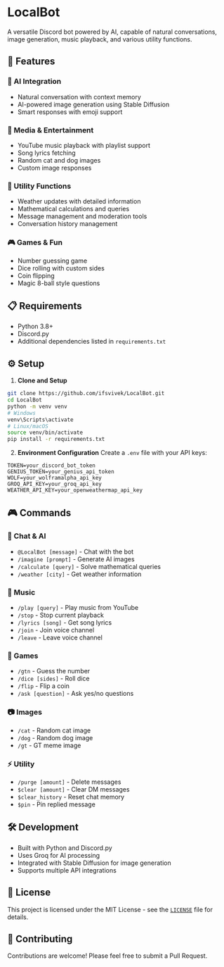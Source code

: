 # LocalBot

A versatile Discord bot powered by AI, capable of natural conversations, image generation, music playback, and various utility functions.

## 🌟 Features

### 🤖 AI Integration
- Natural conversation with context memory
- AI-powered image generation using Stable Diffusion
- Smart responses with emoji support

### 🎵 Media & Entertainment
- YouTube music playback with playlist support
- Song lyrics fetching
- Random cat and dog images
- Custom image responses

### 🔧 Utility Functions
- Weather updates with detailed information
- Mathematical calculations and queries
- Message management and moderation tools
- Conversation history management

### 🎮 Games & Fun
- Number guessing game
- Dice rolling with custom sides
- Coin flipping
- Magic 8-ball style questions

## 📋 Requirements

- Python 3.8+
- Discord.py
- Additional dependencies listed in `requirements.txt`

## ⚙️ Setup

1. **Clone and Setup**
```sh
git clone https://github.com/ifsvivek/LocalBot.git
cd LocalBot
python -m venv venv
# Windows
venv\Scripts\activate
# Linux/macOS
source venv/bin/activate
pip install -r requirements.txt
```

2. **Environment Configuration**
Create a `.env` file with your API keys:
```env
TOKEN=your_discord_bot_token
GENIUS_TOKEN=your_genius_api_token
WOLF=your_wolframalpha_api_key
GROQ_API_KEY=your_groq_api_key
WEATHER_API_KEY=your_openweathermap_api_key
```

## 🎮 Commands

### 💬 Chat & AI
- `@LocalBot [message]` - Chat with the bot
- `/imagine [prompt]` - Generate AI images
- `/calculate [query]` - Solve mathematical queries
- `/weather [city]` - Get weather information

### 🎵 Music
- `/play [query]` - Play music from YouTube
- `/stop` - Stop current playback
- `/lyrics [song]` - Get song lyrics
- `/join` - Join voice channel
- `/leave` - Leave voice channel

### 🎲 Games
- `/gtn` - Guess the number
- `/dice [sides]` - Roll dice
- `/flip` - Flip a coin
- `/ask [question]` - Ask yes/no questions

### 📷 Images
- `/cat` - Random cat image
- `/dog` - Random dog image
- `/gt` - GT meme image

### ⚡ Utility
- `/purge [amount]` - Delete messages
- `$clear [amount]` - Clear DM messages
- `$clear_history` - Reset chat memory
- `$pin` - Pin replied message

## 🛠️ Development

- Built with Python and Discord.py
- Uses Groq for AI processing
- Integrated with Stable Diffusion for image generation
- Supports multiple API integrations

## 📜 License

This project is licensed under the MIT License - see the [`LICENSE`](./LICENSE) file for details.

## 🤝 Contributing

Contributions are welcome! Please feel free to submit a Pull Request.